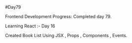 #Day79

Frontend Development Progress: Completed day 79.

Learning React :- Day 16

Created Book List Using JSX , Props , Components , Events.